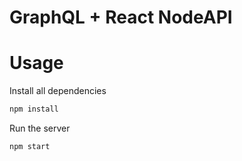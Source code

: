 # GraphQL + React NodeAPI

# Usage

Install all dependencies
```sh
npm install
```

Run the server
```sh
npm start
```
